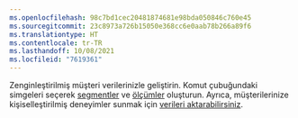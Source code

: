 ```yaml
---
ms.openlocfilehash: 98c7bd1cec20481874681e98bda050846c760e45
ms.sourcegitcommit: 23c8973a726b15050e368cc6e0aab78b266a89f6
ms.translationtype: HT
ms.contentlocale: tr-TR
ms.lasthandoff: 10/08/2021
ms.locfileid: "7619361"
---
```

Zenginleştirilmiş müşteri verilerinizle geliştirin. Komut çubuğundaki simgeleri seçerek [segmentler](../audience-insights/segments.md) ve [ölçümler](../audience-insights/measures.md) oluşturun. Ayrıca, müşterilerinize kişiselleştirilmiş deneyimler sunmak için [verileri aktarabilirsiniz](../audience-insights/export-destinations.md).